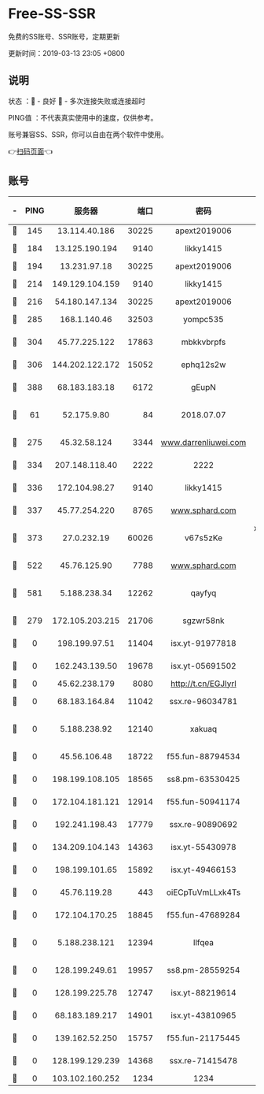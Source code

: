 # Free-SS-SSR

免费的SS账号、SSR账号，定期更新

更新时间：2019-03-13 23:05 +0800

## 说明

状态     ：🙂 - 良好 🙁 - 多次连接失败或连接超时

PING值   ：不代表真实使用中的速度，仅供参考。

账号兼容SS、SSR，你可以自由在两个软件中使用。

👉[扫码页面](https://liesauer.github.io/Free-SS-SSR/)👈

## 账号

|-|PING|服务器|端口|密码|加密方式|区域|
|:----:|:----:|:-----:|-----:|:----:|:----:|:----:|
|🙂|145|13.114.40.186|30225|apext2019006|chacha20|JP|
|🙂|184|13.125.190.194|9140|likky1415|aes-256-cfb|KR|
|🙂|194|13.231.97.18|30225|apext2019006|chacha20|JP|
|🙂|214|149.129.104.159|9140|likky1415|aes-256-cfb|HK|
|🙂|216|54.180.147.134|30225|apext2019006|chacha20|KR|
|🙂|285|168.1.140.46|32503|yompc535|aes-256-cfb|AU|
|🙂|304|45.77.225.122|17863|mbkkvbrpfs|aes-256-cfb|GB|
|🙂|306|144.202.122.172|15052|ephq12s2w|aes-256-cfb|US|
|🙂|388|68.183.183.18|6172|gEupN|aes-256-cfb|SG|
|🙂|61|52.175.9.80|84|2018.07.07|chacha20-ietf-poly1305|HK|
|🙂|275|45.32.58.124|3344|www.darrenliuwei.com|aes-256-cfb|JP|
|🙂|334|207.148.118.40|2222|2222|aes-256-cfb|SG|
|🙂|336|172.104.98.27|9140|likky1415|aes-256-cfb|JP|
|🙂|337|45.77.254.220|8765|www.sphard.com|aes-256-cfb|SG|
|🙂|373|27.0.232.19|60026|v67s5zKe|xchacha20-ietf-poly1305|HK|
|🙂|522|45.76.125.90|7788|www.sphard.com|aes-256-cfb|AU|
|🙂|581|5.188.238.34|12262|qayfyq|chacha20-ietf-poly1305|BR|
|🙁|279|172.105.203.215|21706|sgzwr58nk|aes-256-cfb|JP|
|🙁|0|198.199.97.51|11404|isx.yt-91977818|aes-256-cfb|US|
|🙁|0|162.243.139.50|19678|isx.yt-05691502|aes-256-cfb|US|
|🙁|0|45.62.238.179|8080|http://t.cn/EGJIyrl|rc4-md5|CA|
|🙁|0|68.183.164.84|11042|ssx.re-96034781|aes-256-cfb|US|
|🙁|0|5.188.238.92|12140|xakuaq|chacha20-ietf-poly1305|BR|
|🙁|0|45.56.106.48|18722|f55.fun-88794534|aes-256-cfb|US|
|🙁|0|198.199.108.105|18565|ss8.pm-63530425|aes-256-cfb|US|
|🙁|0|172.104.181.121|12914|f55.fun-50941174|aes-256-cfb|SG|
|🙁|0|192.241.198.43|17779|ssx.re-90890692|aes-256-cfb|US|
|🙁|0|134.209.104.143|14363|isx.yt-55430978|aes-256-cfb|SG|
|🙁|0|198.199.101.65|15892|isx.yt-49466153|aes-256-cfb|US|
|🙁|0|45.76.119.28|443|oiECpTuVmLLxk4Ts|aes-256-cfb|AU|
|🙁|0|172.104.170.25|18845|f55.fun-47689284|aes-256-cfb|SG|
|🙁|0|5.188.238.121|12394|llfqea|chacha20-ietf-poly1305|BR|
|🙁|0|128.199.249.61|19957|ss8.pm-28559254|aes-256-cfb|SG|
|🙁|0|128.199.225.78|12747|isx.yt-88219614|aes-256-cfb|SG|
|🙁|0|68.183.189.217|14901|isx.yt-43810965|aes-256-cfb|SG|
|🙁|0|139.162.52.250|15757|f55.fun-21175445|aes-256-cfb|SG|
|🙁|0|128.199.129.239|14368|ssx.re-71415478|aes-256-cfb|SG|
|🙁|0|103.102.160.252|1234|1234|rc4-md5|JP|
